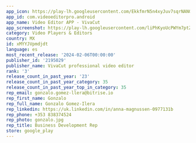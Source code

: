 ```yaml
---
app_icon: https://play-lh.googleusercontent.com/EkkfmrN5n4xyJuv7sqrNANOW13fEYJQiUDDNn1kb5LNont31w0IvjHwObQ42bRwLuAY
app_id: com.videoeditorpro.android
app_name: Video Editor APP - VivaCut
app_screenshot: https://play-lh.googleusercontent.com/liPhKyoUcPWYm7ptZrJQ1mzNE5xKV_UtpzHkMICyzf-PhSEVeUU7p1m2odciAAMkTm0t
category: Video Players & Editors
country: MX
id: xMYYJVpmdjdt
language: es
most_recent_release: '2024-02-06T00:00:00'
publisher_id: '2195029'
publisher_name: VivaCut professional video editor
rank: '3'
release_count_in_past_year: '23'
release_count_in_past_year_category: 35
release_count_in_past_year_top_in_category: 35
rep_email: gonzalo.gomez-llera@bitrise.io
rep_first_name: Gonzalo
rep_full_name: Gonzalo Gomez-Ilera
rep_linkedin: https://uk.linkedin.com/in/anna-magnussen-0977131b
rep_phone: +353 838374524
rep_photo: gonzalo.jpg
rep_title: Business Development Rep
store: google_play
---
```


